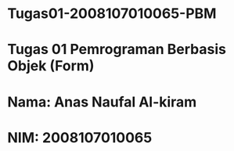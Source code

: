 # Tugas01-2008107010065-PBM
# Tugas 01 Pemrograman Berbasis Objek (Form)
# Nama: Anas Naufal Al-kiram
# NIM: 2008107010065
